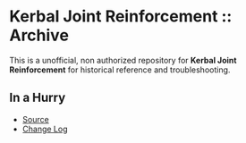 # Kerbal Joint Reinforcement :: Archive

This is a unofficial, non authorized repository for **Kerbal Joint Reinforcement** for historical reference and troubleshooting.


## In a Hurry
* [Source](https://github.com/net-lisias-ksph/Kerbal-Joint-Reinforcement/)
* [Change Log](./CHANGE_LOG.md)
